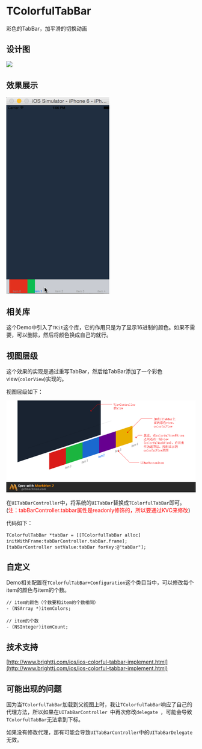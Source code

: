 # TColorfulTabBar

彩色的TabBar，加平滑的切换动画

## 设计图

![](./README-IMAGES/ColorfulTabBarDesign.gif)

## 效果展示

![](./README-IMAGES/result.gif)

## 相关库

这个Demo中引入了`TKit`这个库，它的作用只是为了显示16进制的颜色。如果不需要，可以删除，然后将颜色换成自己的就行。

## 视图层级

这个效果的实现是通过重写TabBar，然后给TabBar添加了一个彩色view(`colorView`)实现的。

视图层级如下：

![](./README-IMAGES/ViewHierarchy.png)

在`UITabBarController`中，将系统的`UITabBar`替换成`TColorfulTabBar`即可。(<font color = red>注：tabBarController.tabbar属性是readonly修饰的，所以要通过KVC来修改</font>)

代码如下：

```objc
TColorfulTabBar *tabBar = [[TColorfulTabBar alloc] initWithFrame:tabBarController.tabBar.frame];
[tabBarController setValue:tabBar forKey:@"tabBar"];
```

## 自定义

Demo相关配置在`TColorfulTabBar+Configuration`这个类目当中，可以修改每个item的颜色与item的个数。

```objc
// item的颜色（个数要和item的个数相同）
- (NSArray *)itemColors;

// item的个数
- (NSInteger)itemCount;
```

## 技术支持

[http://www.brighttj.com/ios/ios-colorful-tabbar-implement.html](http://www.brighttj.com/ios/ios-colorful-tabbar-implement.html)

## 可能出现的问题

因为当`TColorfulTabBar`加载到父视图上时，我让`TColorfulTabBar`响应了自己的代理方法，所以如果在`UITabBarController `中再次修改`delegate `，可能会导致`TColorfulTabBar`无法拿到下标。

如果没有修改代理，那有可能会导致`UITabBarController`中的`UITabBarDelegate`无效。
